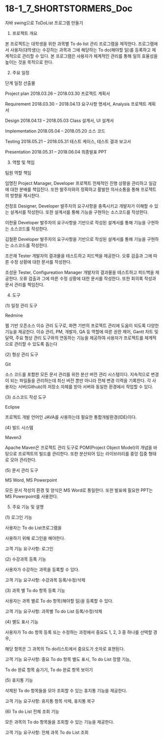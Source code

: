 # 18-1_7_SHORTSTORMERS_Doc
자바 swing으로 ToDoList 프로그램 만들기



1. 프로젝트 개요

본 프로젝트는 대학생을 위한 과목별 To do list 관리 프로그램을 제작한다.
프로그램에서 사용자(대학생)는 수강하는 과목과 그에 해당하는 To do(해야할 일)를 등록하고 체계적으로 관리할 수 있다. 본 프로그램은 사용자가 체계적인 관리를 통해 일의 효율성을 높이는 것을 목적으로 한다.



 
2. 주요 일정

단계                일정                        산출물

Project plan        2018.03.26 – 2018.03.30     프로젝트 계획서

Requirement         2018.03.30 – 2018.04.13     요구사항 명세서,
Analysis                                        프로젝트 계획서

Design              2018.04.13 – 2018.05.03     Class 설계서,
                                                UI 설계서

Implementation      2018.05.04 – 2018.05.20     소스 코드

Testing             2018.05.21 – 2018.05.31     테스트 케이스,
                                                테스트 결과 보고서

Presentation        2018.05.31 – 2018.06.04     최종발표 PPT



 
3. 역할 및 책임

팀원      역할                            책임

임명진    Project Manager, Developer      프로젝트 전체적인 진행 상황을 관리하고 일감에 대한 분배를 책임진다. 
                                          또한 발주자와의 정확하고 활발한 의사소통을 통해 프로젝트의 방향을 제시한다.

천정호    Designer, Developer             발주자의 요구사항을 충족시키고 개발자가 이해할 수 있는 설계서를 작성한다. 또한 설계서를 통해 기능을 구현하는 소스코드를 작성한다.

이한울    Developer                       발주자의 요구사항을 기반으로 작성된 설계서를 통해 기능을 구현하는 소스코드를 작성한다.

김철환    Developer                       발주자의 요구사항을 기반으로 작성된 설계서를 통해 기능을 구현하는 소스코드를 작성한다.

조은재    Tester                          개발자의 결과물을 테스트하고 피드백을 제공한다. 오류 검출과 그에 따른 수정 상황에 대한 문서를 작성한다.

조성윤    Tester, Configureation Manager  개발자의 결과물을 테스트하고 피드백을 제공한다. 오류 검출과 그에 따른 수정 상황에 대한 문서를 작성한다. 
                                          또한 회의록 작성과 문서 관리를 책임진다.

 
 
 
4. 도구

(1) 일정 관리 도구

Redmine

웹 기반 오픈소스 이슈 관리 도구로, 화면 기반의 프로젝트 관리에 도움이 되도록 다양한 기능을 제공한다. 이슈 관리, PM, 개발자, QA 등 역할에 따른 권한 제어, Gantt 차트 및 달력, 주요 형상 관리 도구와의 연동하는 기능을 제공하여 사용자가 프로젝트를 체계적으로 관리할 수 있도록 돕는다

 

(2) 형상 관리 도구

Git

소스 코드를 포함한 모든 문서 관리를 위한 분산 버전 관리 시스템이다. 지속적으로 변경이 되는 파일들을 관리하는데 최신 버전 뿐만 아니라 전체 변경 이력을 기록한다. 각 사용자는 서버(Github)의 저장소 자체를 받아 서버와 동일한 환경에서 작업할 수 있다.

 

(3) 소스코드 작성 도구

Eclipse

프로젝트 개발 언어인 JAVA를 사용하는데 필요한 통합개발환경(IDE)이다.

 

(4) 빌드 시스템

Maven3

Apache Maven은 프로젝트 관리 도구로 POM(Project Object Model)의 개념을 바탕으로 프로젝트의 빌드를 관리한다. 또한 분산되어 있는 라이브러리를 중앙 집중 형태로 모아 관리한다.

 

(5) 문서 관리 도구

MS Word, MS Powerpoint

모든 문서 작성의 환경 및 양식은 MS Word로 통일한다. 또한 발표에 필요한 PPT는 MS Powerpoint를 사용한다.

 
 
 
5. 주요 기능 및 설명

(1) 로그인 기능

사용자는 To do List프로그램을

사용하기 위해 로그인을 해야한다.

고객 기능 요구사항: 로그인

 

(2) 수강과목 등록 기능

사용자가 수강하는 과목을 등록할 수 있다.

고객 기능 요구사항: 수강과목 등록/수정/삭제

 

(3) 과목 별 To do 항목 등록 기능

사용자는 과목 별로 To do 항목(해야할 일)을 등록할 수 있다.

고객 기능 요구사항: 과목별 To do List 등록/수정/삭제

 

(4) 별도 표시 기능

사용자가 To do 항목 등록 또는 수정하는 과정에서 중요도 1, 2, 3 중 하나를 선택할 경우,

해당 항목은 그 과목의 To do리스트에서 중요도가 숫자로 표현된다.

고객 기능 요구사항: 중요 To do 항목 별도 표시, To do List 정렬 기능,

To do 완료 항목 숨기기, To do 완료 항목 보이기

 

(5) 휴지통 기능

삭제된 To do 항목들을 모아 조회할 수 있는 휴지통 기능을 제공한다.

고객 기능 요구사항: 휴지통 항목 삭제, 휴지통 복구

 

(6) To do List 전체 조회 기능

모든 과목의 To do 항목들을 조회할 수 있는 기능을 제공한다.

고객 기능 요구사항: 전체 과목 To do List 조회
